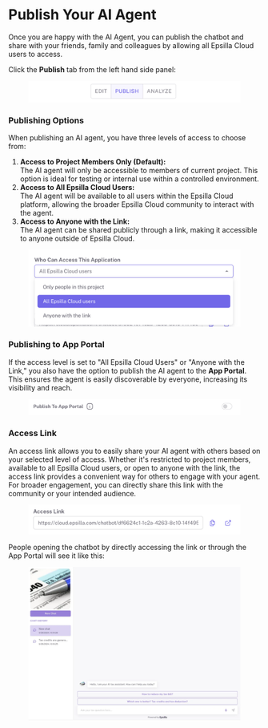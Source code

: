 # Publish Your AI Agent

Once you are happy with the AI Agent, you can publish the chatbot and share with your friends, family and colleagues by allowing all Epsilla Cloud users to access.

Click the **Publish** tab from the left hand side panel:

<figure><img src="../.gitbook/assets/Screenshot 2024-09-28 at 10.55.09 PM.png" alt="" width="563"><figcaption></figcaption></figure>

### **Publishing Options**

When publishing an AI agent, you have three levels of access to choose from:

1. **Access to Project Members Only (Default):**\
   The AI agent will only be accessible to members of current project. This option is ideal for testing or internal use within a controlled environment.
2. **Access to All Epsilla Cloud Users:**\
   The AI agent will be available to all users within the Epsilla Cloud platform, allowing the broader Epsilla Cloud community to interact with the agent.
3. **Access to Anyone with the Link:**\
   The AI agent can be shared publicly through a link, making it accessible to anyone outside of Epsilla Cloud.

<figure><img src="../.gitbook/assets/Screenshot 2024-09-28 at 10.56.30 PM.png" alt="" width="563"><figcaption></figcaption></figure>

### **Publishing to App Portal**

If the access level is set to "All Epsilla Cloud Users" or "Anyone with the Link," you also have the option to publish the AI agent to the **App Portal**. This ensures the agent is easily discoverable by everyone, increasing its visibility and reach.

<figure><img src="../.gitbook/assets/Screenshot 2024-09-28 at 10.57.10 PM.png" alt="" width="563"><figcaption></figcaption></figure>

### Access Link

An access link allows you to easily share your AI agent with others based on your selected level of access. Whether it's restricted to project members, available to all Epsilla Cloud users, or open to anyone with the link, the access link provides a convenient way for others to engage with your agent. For broader engagement, you can directly share this link with the community or your intended audience.

<figure><img src="../.gitbook/assets/Screenshot 2024-09-28 at 10.59.03 PM.png" alt="" width="563"><figcaption></figcaption></figure>

People opening the chatbot by directly accessing the link or through the App Portal will see it like this:

<figure><img src="../.gitbook/assets/Screenshot 2024-09-28 at 10.58.50 PM.png" alt=""><figcaption></figcaption></figure>
